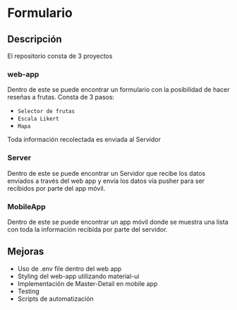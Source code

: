 # Formulario

## Descripción

El  repositorio consta de 3 proyectos

### web-app

Dentro de este se puede encontrar un formulario con la posibilidad de hacer reseñas a frutas.
Consta de 3 pasos:

- `Selector de frutas` 
- `Escala Likert` 
- `Mapa`

Toda información recolectada es enviada al Servidor 

### Server

Dentro de este se puede encontrar un Servidor que recibe los datos enviados a través del web app y envía los datos vía pusher para ser recibidos por parte del app móvil.

### MobileApp

Dentro de este se puede encontrar un app móvil donde se muestra una lista con toda la información recibida por parte del servidor.

## Mejoras 

- Uso de .env file dentro del web app
- Styling del web-app utilizando material-ui
- Implementación de Master-Detail en mobile app
- Testing
- Scripts de automatización


